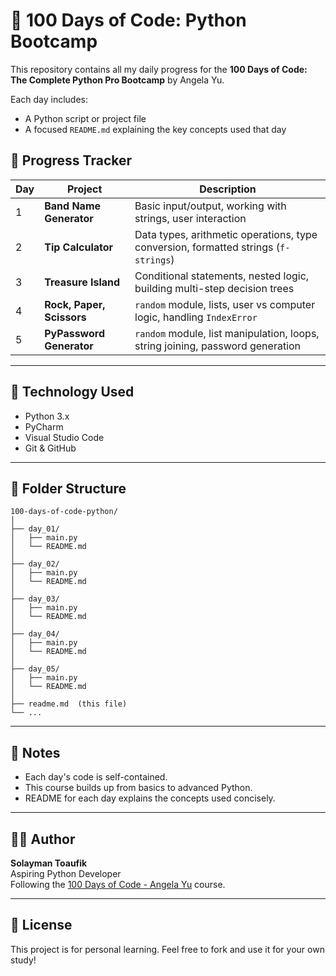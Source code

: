 # 🧠 100 Days of Code: Python Bootcamp

This repository contains all my daily progress for the **100 Days of Code: The Complete Python Pro Bootcamp** by Angela Yu.

Each day includes:

- A Python script or project file
- A focused `README.md` explaining the key concepts used that day


## 📅 Progress Tracker

| Day | Project                   | Description                                                                         |
| --- | ------------------------- | ----------------------------------------------------------------------------------- |
| 1   | **Band Name Generator**   | Basic input/output, working with strings, user interaction                          |
| 2   | **Tip Calculator**        | Data types, arithmetic operations, type conversion, formatted strings (`f-strings`) |
| 3   | **Treasure Island**       | Conditional statements, nested logic, building multi-step decision trees            |
| 4   | **Rock, Paper, Scissors** | `random` module, lists, user vs computer logic, handling `IndexError`               |
| 5   | **PyPassword Generator**  | `random` module, list manipulation, loops, string joining, password generation      |

---

## 🧪 Technology Used

- Python 3.x
- PyCharm
- Visual Studio Code
- Git & GitHub

---

## 📁 Folder Structure

```
100-days-of-code-python/
│
├── day_01/
│   ├── main.py
│   └── README.md
│
├── day_02/
│   ├── main.py
│   └── README.md
│
├── day_03/
│   ├── main.py
│   └── README.md
│
├── day_04/
│   ├── main.py
│   └── README.md
│
├── day_05/
│   ├── main.py
│   └── README.md
│
├── readme.md  (this file)
└── ...
```

---

## 📌 Notes

- Each day's code is self-contained.
- This course builds up from basics to advanced Python.
- README for each day explains the concepts used concisely.

---

## 👨‍💻 Author

**Solayman Toaufik**\
Aspiring Python Developer\
Following the [100 Days of Code - Angela Yu](https://www.udemy.com/course/100-days-of-code/) course.

---

## 📜 License

This project is for personal learning. Feel free to fork and use it for your own study!
